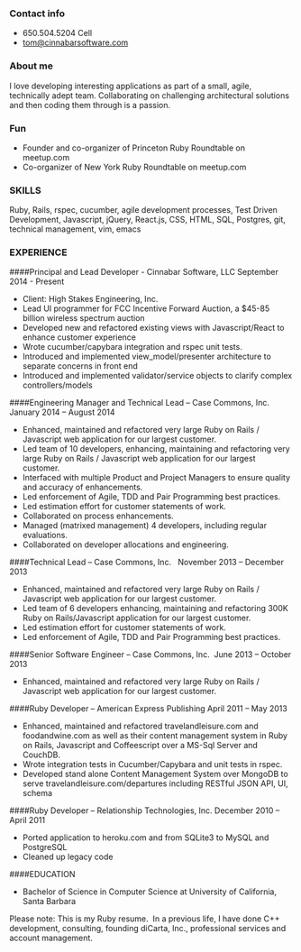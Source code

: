### Contact info
  - 650.504.5204 Cell
  - tom@cinnabarsoftware.com

### About me
I love developing interesting applications as part of a small, agile, technically adept team. Collaborating on challenging architectural solutions and then coding them through is a passion. 

### Fun
  - Founder and co-organizer of Princeton Ruby Roundtable on meetup.com
  - Co-organizer of New York Ruby Roundtable on meetup.com

### SKILLS
 
Ruby, Rails, rspec, cucumber, agile development processes, Test Driven Development, Javascript, jQuery, React.js, CSS, HTML, SQL, Postgres, git, technical management, vim, emacs

### EXPERIENCE

####Principal and Lead Developer - Cinnabar Software, LLC September 2014 - Present
- Client: High Stakes Engineering, Inc.
- Lead UI programmer for FCC Incentive Forward Auction, a $45-85 billion wireless spectrum auction
- Developed new and refactored existing views with Javascript/React to enhance customer experience
- Wrote cucumber/capybara integration and rspec unit tests.
- Introduced and implemented view_model/presenter architecture to separate concerns in front end
- Introduced and implemented validator/service objects to clarify complex controllers/models

####Engineering Manager and Technical Lead – Case Commons, Inc.	January 2014 – August 2014
- Enhanced, maintained and refactored very large Ruby on Rails / Javascript web application for our largest customer.
- Led team of 10 developers, enhancing, maintaining and refactoring very large Ruby on Rails / Javascript web application for our largest customer.
- Interfaced with multiple Product and Project Managers to ensure quality and accuracy of enhancements.
- Led enforcement of Agile, TDD and Pair Programming best practices.
- Led estimation effort for customer statements of work.
- Collaborated on process enhancements.
- Managed (matrixed management) 4 developers, including regular evaluations.
- Collaborated on developer allocations and engineering.

####Technical Lead – Case Commons, Inc.  	November 2013 – December 2013
- Enhanced, maintained and refactored very large Ruby on Rails / Javascript web application for our largest customer.
- Led team of 6 developers enhancing, maintaining and refactoring 300K Ruby on Rails/Javascript application for our largest customer.
- Led estimation effort for customer statements of work.
- Led enforcement of Agile, TDD and Pair Programming best practices.

####Senior Software Engineer – Case Commons, Inc. 	 June 2013 – October 2013
- Enhanced, maintained and refactored very large Ruby on Rails / Javascript web application for our largest customer.

####Ruby Developer – American Express Publishing 	April 2011 – May 2013
- Enhanced, maintained and refactored travelandleisure.com and foodandwine.com as well as their content management system in Ruby on Rails, Javascript and Coffeescript over a MS-Sql Server and CouchDB.
- Wrote integration tests in Cucumber/Capybara and unit tests in rspec.
- Developed stand alone Content Management System over MongoDB to serve travelandleisure.com/departures including RESTful JSON API, UI, schema

####Ruby Developer – Relationship Technologies, Inc. 	December 2010 – April 2011
- Ported application to heroku.com and from SQLite3 to MySQL and PostgreSQL
- Cleaned up legacy code

####EDUCATION
 
- Bachelor of Science in Computer Science at University of California, Santa Barbara

Please note:  This is my Ruby resume.  In a previous life, I have done C++ development, consulting, founding diCarta, Inc., professional services and account management.
